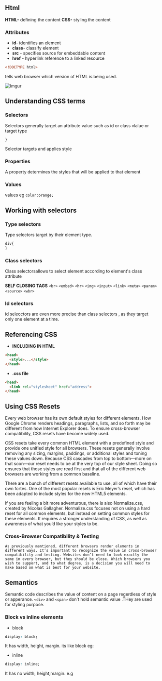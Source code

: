 ## Html
**HTML-** defining the content
**CSS-** styling the content

### Attributes
* **id**- identifies an element
* **class**- classify element
* **src** - specifies source for embeddable content
* **href** - hyperlink reference to a linked resource
```html
<!DOCTYPE html>
``` 
tells web browser which version of HTML is being used.

![Imgur](https://i.imgur.com/zXYDN7R.jpg)

## Understanding CSS terms
### Selectors
Selectors generally target an attribute value such as id or class vlalue or target type
```{
}
```
  Selector targets and applies style

### Properties
A property determines the styles that will be applied to that element

### Values
values  eg `color:orange;`

## Working with selectors
### Type selectors
Type selectors target by their element type.
```css
div{
}
```
### Class selectors
Class selectorsallows to select element according to element's class attribute

**SELF CLOSING TAGS**
`<br>` `<embed>` `<hr>` `<img>` `<input>` `<link>` `<meta>` `<param>` `<source>` `<wbr>`
### Id selectors
id selecctors are even more precise than class selectors , as they target only one element at a time.

## Referencing CSS
* **INCLUDING IN HTML**
```html
<head>
  <style>...</style>
</head>
```
* **.css file**

```html
<head>
  <link rel="stylesheet" href="address">
</head>
```
## Using CSS Resets

Every web browser has its own default styles for different elements. How Google Chrome renders headings, paragraphs, lists, and so forth may be different from how Internet Explorer does. To ensure cross-browser compatibility, CSS resets have become widely used.

CSS resets take every common HTML element with a predefined style and provide one unified style for all browsers. These resets generally involve removing any sizing, margins, paddings, or additional styles and toning these values down. Because CSS cascades from top to bottom—more on that soon—our reset needs to be at the very top of our style sheet. Doing so ensures that those styles are read first and that all of the different web browsers are working from a common baseline.

There are a bunch of different resets available to use, all of which have their own fortes. One of the most popular resets is Eric Meyer’s reset, which has been adapted to include styles for the new HTML5 elements.

If you are feeling a bit more adventurous, there is also Normalize.css, created by Nicolas Gallagher. Normalize.css focuses not on using a hard reset for all common elements, but instead on setting common styles for these elements. It requires a stronger understanding of CSS, as well as awareness of what you’d like your styles to be.


### Cross-Browser Compatibility & Testing

`As previously mentioned, different browsers render elements in different ways. It’s important to recognize the value in cross-browser compatibility and testing. Websites don’t need to look exactly the same in every browser, but they should be close. Which browsers you wish to support, and to what degree, is a decision you will need to make based on what is best for your website.`

## Semantics
Semantic code describes the value of content on a page regerdless of style or apperance.
`<div>` and `<span>` don't  hold semantic value .THey are used for styling purpose.
### Block vs inline elements
* block
```css
display: block;
```
It has width, height, margin. its like block
eg: <p>

* inline
```css
display: inline;
```
It has no width, height,margin.
e.g
<span>
